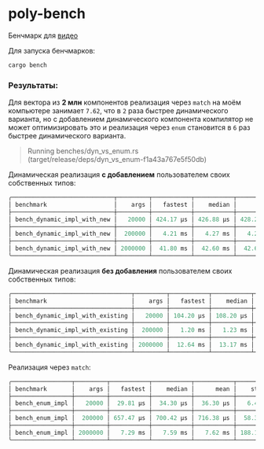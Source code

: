 # poly-bench

Бенчмарк для [видео](https://www.youtube.com/watch?v=77iEIuehm3A&t=1s)

Для запуска бенчмарков:

```bash
cargo bench
```
### Результаты:

Для вектора из **2 млн** компонентов реализация через `match` на моём компьютере занимает `7.62`, что в `2` раза быстрее динамического варианта, но с добавлением динамического компонента компилятор не может оптимизировать это и реализация через `enum` становится в `6` раз быстрее динамического варианта.

> Running benches/dyn_vs_enum.rs (target/release/deps/dyn_vs_enum-f1a43a767e5f50db)

Динамическая реализация **с добавлением** пользователем своих собственных типов:
```python
╭─────────────────────────────┬─────────┬───────────┬───────────┬───────────┬───────────╮
│ benchmark                   │    args │   fastest │    median │      mean │    stddev │
├─────────────────────────────┼─────────┼───────────┼───────────┼───────────┼───────────┤
│ bench_dynamic_impl_with_new │   20000 │ 424.17 µs │ 426.88 µs │ 428.22 µs │   4.58 µs │
├─────────────────────────────┼─────────┼───────────┼───────────┼───────────┼───────────┤
│ bench_dynamic_impl_with_new │  200000 │   4.21 ms │   4.27 ms │   4.27 ms │  30.27 µs │
├─────────────────────────────┼─────────┼───────────┼───────────┼───────────┼───────────┤
│ bench_dynamic_impl_with_new │ 2000000 │  41.80 ms │  42.60 ms │  42.61 ms │ 600.14 µs │
╰─────────────────────────────┴─────────┴───────────┴───────────┴───────────┴───────────╯
```
Динамическая реализация **без добавления** пользователем своих собственных типов:
```python
╭──────────────────────────────────┬─────────┬───────────┬───────────┬───────────┬───────────╮
│ benchmark                        │    args │   fastest │    median │      mean │    stddev │
├──────────────────────────────────┼─────────┼───────────┼───────────┼───────────┼───────────┤
│ bench_dynamic_impl_with_existing │   20000 │ 104.20 µs │ 108.20 µs │ 111.61 µs │  10.18 µs │
├──────────────────────────────────┼─────────┼───────────┼───────────┼───────────┼───────────┤
│ bench_dynamic_impl_with_existing │  200000 │   1.20 ms │   1.23 ms │   1.26 ms │  69.29 µs │
├──────────────────────────────────┼─────────┼───────────┼───────────┼───────────┼───────────┤
│ bench_dynamic_impl_with_existing │ 2000000 │  12.64 ms │  13.17 ms │  13.25 ms │ 374.70 µs │
╰──────────────────────────────────┴─────────┴───────────┴───────────┴───────────┴───────────╯
```
Реализация через `match`:
```python
╭─────────────────┬─────────┬───────────┬───────────┬───────────┬───────────╮
│ benchmark       │    args │   fastest │    median │      mean │    stddev │
├─────────────────┼─────────┼───────────┼───────────┼───────────┼───────────┤
│ bench_enum_impl │   20000 │  29.81 µs │  34.30 µs │  36.30 µs │   6.47 µs │
├─────────────────┼─────────┼───────────┼───────────┼───────────┼───────────┤
│ bench_enum_impl │  200000 │ 657.47 µs │ 700.42 µs │ 716.38 µs │  58.37 µs │
├─────────────────┼─────────┼───────────┼───────────┼───────────┼───────────┤
│ bench_enum_impl │ 2000000 │   7.29 ms │   7.59 ms │   7.62 ms │ 188.16 µs │
╰─────────────────┴─────────┴───────────┴───────────┴───────────┴───────────╯
```
